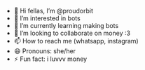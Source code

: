 - 👋 Hi fellas, I’m @proudorbit
- 👀 I’m interested in bots
- 🌱 I’m currently learning making bots
- 💞️ I’m looking to collaborate on money :3
- 📫 How to reach me (whatsapp, instagram) 
- 😄 Pronouns: she/her
- ⚡ Fun fact: i luvvv money 

<!---
proudOrbit/proudOrbit is a ✨ special ✨ repository because its `README.md` (this file) appears on your GitHub profile.
You can click the Preview link to take a look at your changes.
--->
